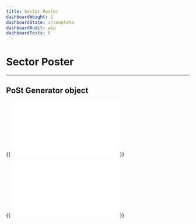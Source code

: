 ```yaml
---
title: Sector Poster
dashboardWeight: 1
dashboardState: incomplete
dashboardAudit: wip
dashboardTests: 0
---
```


# Sector Poster
---

## PoSt Generator object
{{<embed src="post_generator.id"  lang="go" >}}

{{<embed src="post_generator.go"  lang="go" >}}

